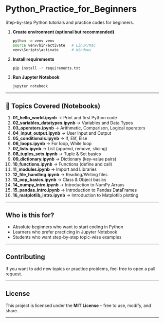# Python_Practice_for_Beginners
Step-by-step Python tutorials and practice codes for beginners.


1. **Create environment (optional but recommended)**

   ```bash
   python -m venv venv
   source venv/bin/activate   # Linux/Mac
   venv\Scripts\activate      # Windows
   ```

2. **Install requirements**

   ```bash
   pip install -r requirements.txt
   ```

3. **Run Jupyter Notebook**

   ```bash
   jupyter notebook
   ```

---

## 📂 Topics Covered (Notebooks)

1. **01\_hello\_world.ipynb** → Print and first Python code
2. **02\_variables\_datatypes.ipynb** → Variables and Data Types
3. **03\_operators.ipynb** → Arithmetic, Comparison, Logical operators
4. **04\_input\_output.ipynb** → User Input and Output
5. **05\_conditionals.ipynb** → If, Elif, Else
6. **06\_loops.ipynb** → For loop, While loop
7. **07\_lists.ipynb** → List (append, remove, slicing)
8. **08\_tuples\_sets.ipynb** → Tuple & Set basics
9. **09\_dictionary.ipynb** → Dictionary (key-value pairs)
10. **10\_functions.ipynb** → Functions (define and call)
11. **11\_modules.ipynb** → Import and Libraries
12. **12\_file\_handling.ipynb** → Reading/Writing files
13. **13\_oop\_basics.ipynb** → Class & Object basics
14. **14\_numpy\_intro.ipynb** → Introduction to NumPy Arrays
15. **15\_pandas\_intro.ipynb** → Introduction to Pandas DataFrames
16. **16\_matplotlib\_intro.ipynb** → Introduction to Matplotlib plotting

---

##  Who is this for?

* Absolute beginners who want to start coding in Python
* Learners who prefer practicing in Jupyter Notebook
* Students who want step-by-step topic-wise examples

---

##  Contributing

If you want to add new topics or practice problems, feel free to open a pull request.

---

##  License

This project is licensed under the **MIT License** – free to use, modify, and share.

---

```




